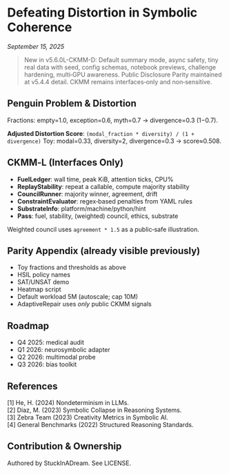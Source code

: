 # Defeating Distortion in Symbolic Coherence
*September 15, 2025*

> New in v5.6.0L-CKMM-D: Default summary mode, async safety, tiny real data with seed, config schemas, notebook previews, challenge hardening, multi‑GPU awareness. Public Disclosure Parity maintained at v5.4.4 detail. CKMM remains interfaces‑only and non‑sensitive.

## Penguin Problem & Distortion
Fractions: empty=1.0, exception=0.6, myth=0.7 → divergence=0.3 (1−0.7).

**Adjusted Distortion Score**: `(modal_fraction * diversity) / (1 + divergence)`
Toy: modal=0.33, diversity=2, divergence=0.3 → score≈0.508.

## CKMM‑L (Interfaces Only)
- **FuelLedger**: wall time, peak KiB, attention ticks, CPU%
- **ReplayStability**: repeat a callable, compute majority stability
- **CouncilRunner**: majority winner, agreement, drift
- **ConstraintEvaluator**: regex‑based penalties from YAML rules
- **SubstrateInfo**: platform/machine/python/hint
- **Pass**: fuel, stability, (weighted) council, ethics, substrate

Weighted council uses `agreement * 1.5` as a public‑safe illustration.

## Parity Appendix (already visible previously)
- Toy fractions and thresholds as above
- HSIL policy names
- SAT/UNSAT demo
- Heatmap script
- Default workload 5M (autoscale; cap 10M)
- AdaptiveRepair uses *only* public CKMM signals

## Roadmap
- Q4 2025: medical audit
- Q1 2026: neurosymbolic adapter
- Q2 2026: multimodal probe
- Q3 2026: bias toolkit

## References
[1] He, H. (2024) Nondeterminism in LLMs.  
[2] Díaz, M. (2023) Symbolic Collapse in Reasoning Systems.  
[3] Zebra Team (2023) Creativity Metrics in Symbolic AI.  
[4] General Benchmarks (2022) Structured Reasoning Standards.

## Contribution & Ownership
Authored by StuckInADream. See LICENSE.
